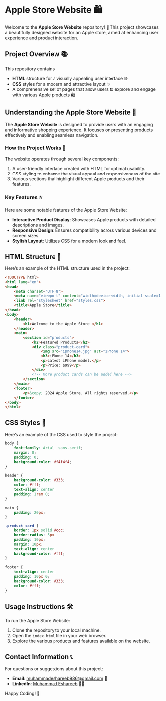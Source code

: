 # Apple Store Website 🛍️

Welcome to the **Apple Store Website** repository! 🎉 This project showcases a beautifully designed website for an Apple store, aimed at enhancing user experience and product interaction.

## Project Overview 📚

This repository contains:
- **HTML** structure for a visually appealing user interface 🌐
- **CSS** styles for a modern and attractive layout ✨
- A comprehensive set of pages that allow users to explore and engage with various Apple products 🛍️

## Understanding the Apple Store Website 🤔

The **Apple Store Website** is designed to provide users with an engaging and informative shopping experience. It focuses on presenting products effectively and enabling seamless navigation.

### How the Project Works 🔄

The website operates through several key components:
1. A user-friendly interface created with HTML for optimal usability.
2. CSS styling to enhance the visual appeal and responsiveness of the site.
3. Various sections that highlight different Apple products and their features.

### Key Features ⭐

Here are some notable features of the Apple Store Website:
- **Interactive Product Display**: Showcases Apple products with detailed descriptions and images.
- **Responsive Design**: Ensures compatibility across various devices and screen sizes.
- **Stylish Layout**: Utilizes CSS for a modern look and feel.

## HTML Structure 📄

Here’s an example of the HTML structure used in the project:

```html
<!DOCTYPE html>
<html lang="en">
<head>
    <meta charset="UTF-8">
    <meta name="viewport" content="width=device-width, initial-scale=1.0">
    <link rel="stylesheet" href="styles.css">
    <title>Apple Store</title>
</head>
<body>
    <header>
        <h1>Welcome to the Apple Store </h1>
    </header>
    <main>
        <section id="products">
            <h2>Featured Products</h2>
            <div class="product-card">
                <img src="iphone14.jpg" alt="iPhone 14">
                <h3>iPhone 14</h3>
                <p>Latest iPhone model.</p>
                <p>Price: $999</p>
            </div>
            <!-- More product cards can be added here -->
        </section>
    </main>
    <footer>
        <p>&copy; 2024 Apple Store. All rights reserved.</p>
    </footer>
</body>
</html>
```

## CSS Styles 🎨

Here’s an example of the CSS used to style the project:

```css
body {
    font-family: Arial, sans-serif;
    margin: 0;
    padding: 0;
    background-color: #f4f4f4;
}

header {
    background-color: #333;
    color: #fff;
    text-align: center;
    padding: 1rem 0;
}

main {
    padding: 20px;
}

.product-card {
    border: 1px solid #ccc;
    border-radius: 5px;
    padding: 10px;
    margin: 10px;
    text-align: center;
    background-color: #fff;
}

footer {
    text-align: center;
    padding: 10px 0;
    background-color: #333;
    color: #fff;
}
```

## Usage Instructions 🛠️

To run the Apple Store Website:
1. Clone the repository to your local machine.
2. Open the `index.html` file in your web browser.
3. Explore the various products and features available on the website.

## Contact Information 📞

For questions or suggestions about this project:

- **Email**: muhammadeshareeb986@gmail.com 📧
- **LinkedIn**: [Muhammad Eshareeb](https://www.linkedin.com/in/muhammadeshareeb986/) 🦸‍♂️

Happy Coding! 🎉
